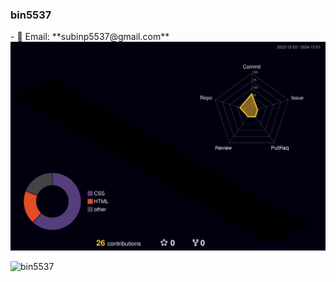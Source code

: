 <h3 align="left">bin5537</h3>
- 📧 Email: **subinp5537@gmail.com**

<img src="./profile-3d-contrib/profile-night-rainbow.svg" alt="Profile Image">
<p align="left"><img src="https://komarev.com/ghpvc/?username=bin5537&label=Profile%20views&color=0e75b6&style=flat" alt="bin5537" /> </p>
